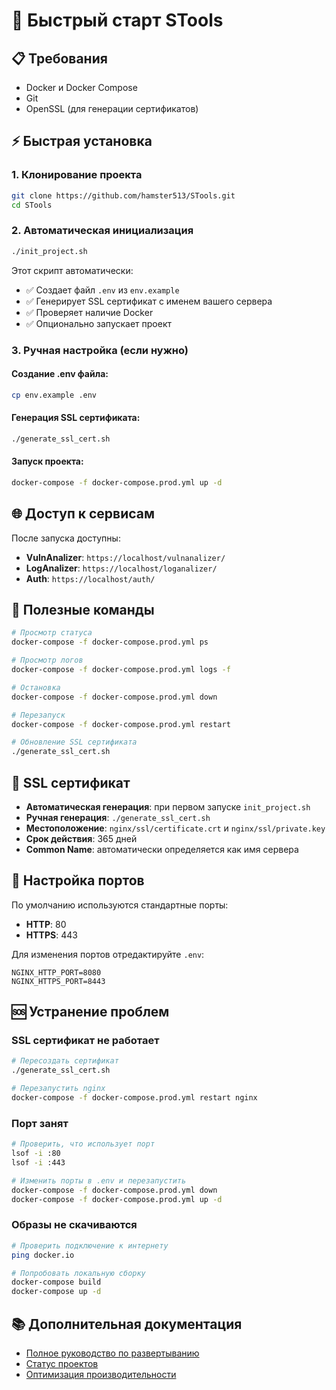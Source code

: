 # 🚀 Быстрый старт STools

## 📋 Требования

- Docker и Docker Compose
- Git
- OpenSSL (для генерации сертификатов)

## ⚡ Быстрая установка

### 1. Клонирование проекта
```bash
git clone https://github.com/hamster513/STools.git
cd STools
```

### 2. Автоматическая инициализация
```bash
./init_project.sh
```

Этот скрипт автоматически:
- ✅ Создает файл `.env` из `env.example`
- ✅ Генерирует SSL сертификат с именем вашего сервера
- ✅ Проверяет наличие Docker
- ✅ Опционально запускает проект

### 3. Ручная настройка (если нужно)

#### Создание .env файла:
```bash
cp env.example .env
```

#### Генерация SSL сертификата:
```bash
./generate_ssl_cert.sh
```

#### Запуск проекта:
```bash
docker-compose -f docker-compose.prod.yml up -d
```

## 🌐 Доступ к сервисам

После запуска доступны:

- **VulnAnalizer**: `https://localhost/vulnanalizer/`
- **LogAnalizer**: `https://localhost/loganalizer/`
- **Auth**: `https://localhost/auth/`

## 🔧 Полезные команды

```bash
# Просмотр статуса
docker-compose -f docker-compose.prod.yml ps

# Просмотр логов
docker-compose -f docker-compose.prod.yml logs -f

# Остановка
docker-compose -f docker-compose.prod.yml down

# Перезапуск
docker-compose -f docker-compose.prod.yml restart

# Обновление SSL сертификата
./generate_ssl_cert.sh
```

## 🔐 SSL сертификат

- **Автоматическая генерация**: при первом запуске `init_project.sh`
- **Ручная генерация**: `./generate_ssl_cert.sh`
- **Местоположение**: `nginx/ssl/certificate.crt` и `nginx/ssl/private.key`
- **Срок действия**: 365 дней
- **Common Name**: автоматически определяется как имя сервера

## 📝 Настройка портов

По умолчанию используются стандартные порты:
- **HTTP**: 80
- **HTTPS**: 443

Для изменения портов отредактируйте `.env`:
```env
NGINX_HTTP_PORT=8080
NGINX_HTTPS_PORT=8443
```

## 🆘 Устранение проблем

### SSL сертификат не работает
```bash
# Пересоздать сертификат
./generate_ssl_cert.sh

# Перезапустить nginx
docker-compose -f docker-compose.prod.yml restart nginx
```

### Порт занят
```bash
# Проверить, что использует порт
lsof -i :80
lsof -i :443

# Изменить порты в .env и перезапустить
docker-compose -f docker-compose.prod.yml down
docker-compose -f docker-compose.prod.yml up -d
```

### Образы не скачиваются
```bash
# Проверить подключение к интернету
ping docker.io

# Попробовать локальную сборку
docker-compose build
docker-compose up -d
```

## 📚 Дополнительная документация

- [Полное руководство по развертыванию](DEPLOYMENT_GUIDE.md)
- [Статус проектов](PROJECTS_STATUS.md)
- [Оптимизация производительности](PERFORMANCE_OPTIMIZATION.md) 
